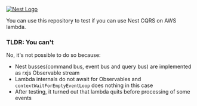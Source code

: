 [![Nest Logo](http://kamilmysliwiec.com/public/nest-logo.png)](http://kamilmysliwiec.com/)

You can use this repository to test if you can use Nest CQRS on AWS lambda.

### **TLDR: You can't**

No, it's not possible to do so because:
- Nest busses(command bus, event bus and query bus) are implemented as rxjs Observable stream
- Lambda internals do not await for Observables and `contextWaitForEmptyEventLoop` does nothing in this case
- After testing, it turned out that lambda quits before processing of some events
